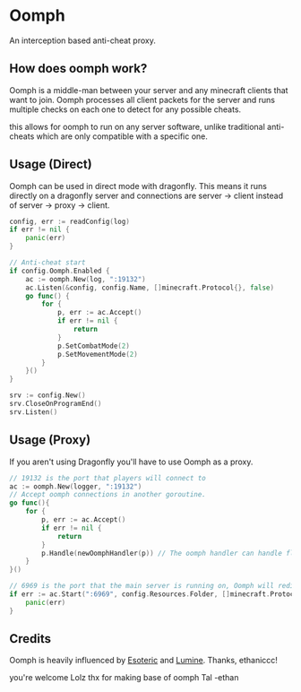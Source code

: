 # Oomph
An interception based anti-cheat proxy.

## How does oomph work?
Oomph is a middle-man between your server and any minecraft clients that want to join. Oomph processes all client packets
for the server and runs multiple checks on each one to detect for any possible cheats.

this allows for oomph to run on any server software, unlike traditional anti-cheats which are only compatible with a
specific one.

## Usage (Direct)
Oomph can be used in direct mode with dragonfly. This means it runs directly on a dragonfly server 
and connections are server -> client instead of server -> proxy -> client.
```go
config, err := readConfig(log)
if err != nil {
    panic(err)
}

// Anti-cheat start
if config.Oomph.Enabled {
    ac := oomph.New(log, ":19132")
    ac.Listen(&config, config.Name, []minecraft.Protocol{}, false)
    go func() {
        for {
            p, err := ac.Accept()
            if err != nil {
                return
            }
            p.SetCombatMode(2)
            p.SetMovementMode(2)
        }
    }()
}

srv := config.New()
srv.CloseOnProgramEnd()
srv.Listen()
```

## Usage (Proxy)
If you aren't using Dragonfly you'll have to use Oomph as a proxy.
```go
// 19132 is the port that players will connect to
ac := oomph.New(logger, ":19132")
// Accept oomph connections in another goroutine.
go func(){
    for {
        p, err := ac.Accept()
        if err != nil {
            return
        }
        p.Handle(newOomphHandler(p)) // The oomph handler can handle flags and punishments
    } 
}()

// 6969 is the port that the main server is running on, Oomph will redirect players to this address.
if err := ac.Start(":6969", config.Resources.Folder, []minecraft.Protocol{}, config.Resources.Required); err != nil {
    panic(err)
}
```

## Credits
Oomph is heavily influenced by [Esoteric](https://github.com/ethaniccc/Esoteric) and [Lumine](https://github.com/ethaniccc/Lumine).
Thanks, ethaniccc!

you're welcome Lolz thx for making base of oomph Tal -ethan